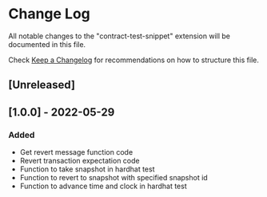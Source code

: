 # Change Log

All notable changes to the "contract-test-snippet" extension will be documented in this file.

Check [Keep a Changelog](http://keepachangelog.com/) for recommendations on how to structure this file.

## [Unreleased]

## [1.0.0] - 2022-05-29

### Added

- Get revert message function code
- Revert transaction expectation code
- Function to take snapshot in hardhat test
- Function to revert to snapshot with specified snapshot id
- Function to advance time and clock in hardhat test
